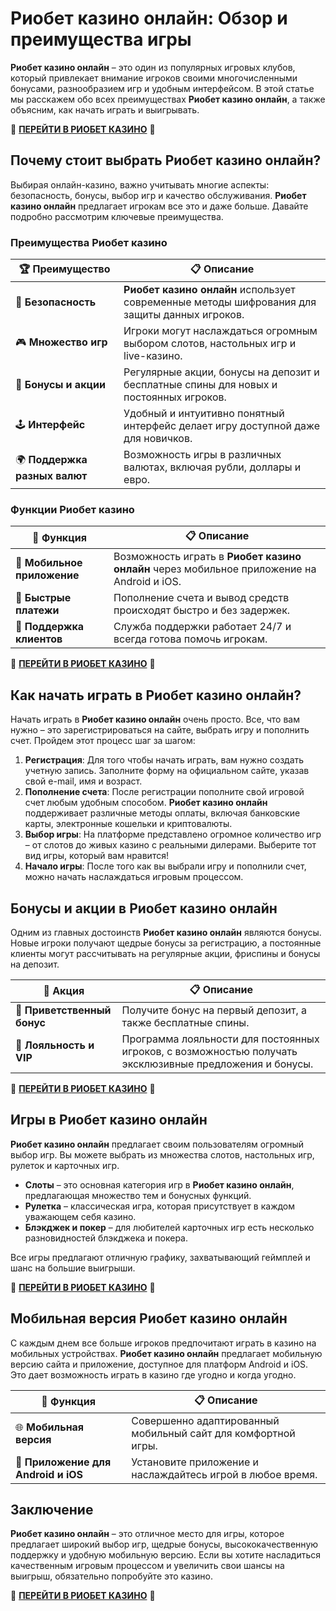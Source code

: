 # Риобет казино онлайн: Обзор и преимущества игры

**Риобет казино онлайн** – это один из популярных игровых клубов, который привлекает внимание игроков своими многочисленными бонусами, разнообразием игр и удобным интерфейсом. В этой статье мы расскажем обо всех преимуществах **Риобет казино онлайн**, а также объясним, как начать играть и выигрывать.

🎰 [**ПЕРЕЙТИ В РИОБЕТ КАЗИНО**](https://brandplay.link/dtx89f2L) 🎰

## Почему стоит выбрать Риобет казино онлайн?

Выбирая онлайн-казино, важно учитывать многие аспекты: безопасность, бонусы, выбор игр и качество обслуживания. **Риобет казино онлайн** предлагает игрокам все это и даже больше. Давайте подробно рассмотрим ключевые преимущества.

### Преимущества Риобет казино

| 🏆 **Преимущество** | 📋 **Описание** |
|--------------------|-----------------|
| 🔐 **Безопасность** | **Риобет казино онлайн** использует современные методы шифрования для защиты данных игроков. |
| 🎮 **Множество игр** | Игроки могут наслаждаться огромным выбором слотов, настольных игр и live-казино. |
| 💸 **Бонусы и акции** | Регулярные акции, бонусы на депозит и бесплатные спины для новых и постоянных игроков. |
| 🕹️ **Интерфейс** | Удобный и интуитивно понятный интерфейс делает игру доступной даже для новичков. |
| 🌍 **Поддержка разных валют** | Возможность игры в различных валютах, включая рубли, доллары и евро. |

### Функции Риобет казино

| 🚀 **Функция** | 📋 **Описание** |
|----------------|-----------------|
| 📱 **Мобильное приложение** | Возможность играть в **Риобет казино онлайн** через мобильное приложение на Android и iOS. |
| 🔄 **Быстрые платежи** | Пополнение счета и вывод средств происходят быстро и без задержек. |
| 🤝 **Поддержка клиентов** | Служба поддержки работает 24/7 и всегда готова помочь игрокам. |

🎰 [**ПЕРЕЙТИ В РИОБЕТ КАЗИНО**](https://brandplay.link/dtx89f2L) 🎰

## Как начать играть в Риобет казино онлайн?

Начать играть в **Риобет казино онлайн** очень просто. Все, что вам нужно – это зарегистрироваться на сайте, выбрать игру и пополнить счет. Пройдем этот процесс шаг за шагом:

1. **Регистрация**: Для того чтобы начать играть, вам нужно создать учетную запись. Заполните форму на официальном сайте, указав свой e-mail, имя и возраст.
2. **Пополнение счета**: После регистрации пополните свой игровой счет любым удобным способом. **Риобет казино онлайн** поддерживает различные методы оплаты, включая банковские карты, электронные кошельки и криптовалюты.
3. **Выбор игры**: На платформе представлено огромное количество игр – от слотов до живых казино с реальными дилерами. Выберите тот вид игры, который вам нравится!
4. **Начало игры**: После того как вы выбрали игру и пополнили счет, можно начать наслаждаться игровым процессом.

## Бонусы и акции в Риобет казино онлайн

Одним из главных достоинств **Риобет казино онлайн** являются бонусы. Новые игроки получают щедрые бонусы за регистрацию, а постоянные клиенты могут рассчитывать на регулярные акции, фриспины и бонусы на депозит.

| 🎁 **Акция** | 📋 **Описание** |
|--------------|-----------------|
| 🎉 **Приветственный бонус** | Получите бонус на первый депозит, а также бесплатные спины. |
| 🏅 **Лояльность и VIP** | Программа лояльности для постоянных игроков, с возможностью получать эксклюзивные предложения и бонусы. |

🎰 [**ПЕРЕЙТИ В РИОБЕТ КАЗИНО**](https://brandplay.link/dtx89f2L) 🎰

## Игры в Риобет казино онлайн

**Риобет казино онлайн** предлагает своим пользователям огромный выбор игр. Вы можете выбрать из множества слотов, настольных игр, рулеток и карточных игр. 

- **Слоты** – это основная категория игр в **Риобет казино онлайн**, предлагающая множество тем и бонусных функций.
- **Рулетка** – классическая игра, которая присутствует в каждом уважающем себя казино.
- **Блэкджек и покер** – для любителей карточных игр есть несколько разновидностей блэкджека и покера.

Все игры предлагают отличную графику, захватывающий геймплей и шанс на большие выигрыши.

🎰 [**ПЕРЕЙТИ В РИОБЕТ КАЗИНО**](https://brandplay.link/dtx89f2L) 🎰

## Мобильная версия Риобет казино онлайн

С каждым днем все больше игроков предпочитают играть в казино на мобильных устройствах. **Риобет казино онлайн** предлагает мобильную версию сайта и приложение, доступное для платформ Android и iOS. Это дает возможность играть в казино где угодно и когда угодно.

| 📱 **Функция** | 📋 **Описание** |
|----------------|-----------------|
| 🌐 **Мобильная версия** | Совершенно адаптированный мобильный сайт для комфортной игры. |
| 📲 **Приложение для Android и iOS** | Установите приложение и наслаждайтесь игрой в любое время. |

## Заключение

**Риобет казино онлайн** – это отличное место для игры, которое предлагает широкий выбор игр, щедрые бонусы, высококачественную поддержку и удобную мобильную версию. Если вы хотите насладиться качественным игровым процессом и увеличить свои шансы на выигрыш, обязательно попробуйте это казино.

🎰 [**ПЕРЕЙТИ В РИОБЕТ КАЗИНО**](https://brandplay.link/dtx89f2L) 🎰
